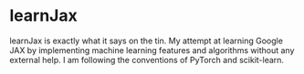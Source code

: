 # learnJax

learnJax is exactly what it says on the tin. My attempt at learning Google JAX by implementing machine learning features and algorithms without any external help. I am following the conventions of PyTorch and scikit-learn.